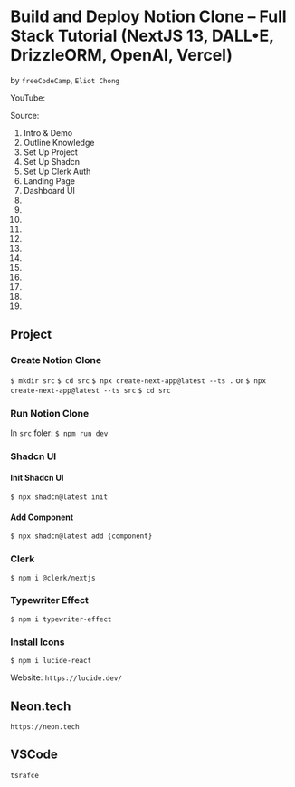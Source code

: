 # Build and Deploy Notion Clone – Full Stack Tutorial (NextJS 13, DALL•E, DrizzleORM, OpenAI, Vercel)
by `freeCodeCamp`, `Eliot Chong`

YouTube:

Source:

01. Intro & Demo
02. Outline Knowledge
03. Set Up Project
04. Set Up Shadcn
05. Set Up Clerk Auth
06. Landing Page
07. Dashboard UI
08.
09.
10.
11.
12.
13.
14.
15.
16.
17.
18.
19.


## Project 

### Create Notion Clone

`$ mkdir src`
`$ cd src`
`$ npx create-next-app@latest --ts .`
or
`$ npx create-next-app@latest --ts src`
`$ cd src`

### Run Notion Clone

In `src` foler:
`$ npm run dev`

### Shadcn UI

#### Init Shadcn UI

`$ npx shadcn@latest init`

#### Add Component

`$ npx shadcn@latest add {component}`

### Clerk

`$ npm i @clerk/nextjs`

### Typewriter Effect

`$ npm i typewriter-effect`

### Install Icons

`$ npm i lucide-react`

Website: `https://lucide.dev/`


## Neon.tech

`https://neon.tech`


## VSCode

`tsrafce`